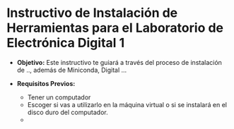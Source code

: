 # Instructivo de Instalación de Herramientas para el Laboratorio de Electrónica Digital 1

- **Objetivo:** Este instructivo te guiará a través del proceso de instalación de .., además de Miniconda, Digital ...

- **Requisitos Previos:**
   - Tener un computador
   - Escoger si vas a utilizarlo en la máquina virtual o si se instalará en el disco 
     duro del computador.
   - 

